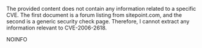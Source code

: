 The provided content does not contain any information related to a specific CVE. The first document is a forum listing from sitepoint.com, and the second is a generic security check page. Therefore, I cannot extract any information relevant to CVE-2006-2618.

NOINFO